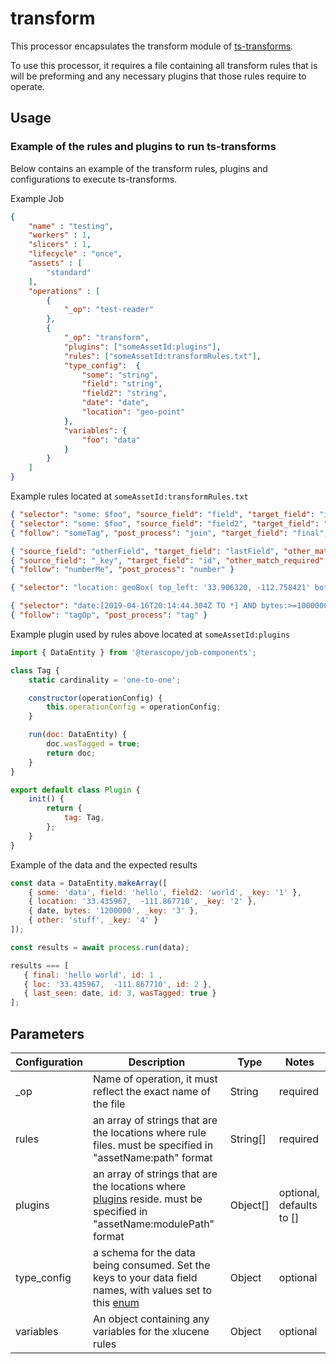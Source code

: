 # transform

This processor encapsulates the transform module of [ts-transforms](https://terascope.github.io/teraslice/docs/packages/ts-transforms/transform).

To use this processor, it requires a file containing all transform rules that is will be preforming and any necessary plugins that those rules require to operate.

## Usage

### Example of the rules and plugins to run ts-transforms

Below contains an example of the transform rules, plugins and configurations to execute ts-transforms.

Example Job

```json
{
    "name" : "testing",
    "workers" : 1,
    "slicers" : 1,
    "lifecycle" : "once",
    "assets" : [
        "standard"
    ],
    "operations" : [
        {
            "_op": "test-reader"
        },
        {
            "_op": "transform",
            "plugins": ["someAssetId:plugins"],
            "rules": ["someAssetId:transformRules.txt"],
            "type_config":  {
                "some": "string",
                "field": "string",
                "field2": "string",
                "date": "date",
                "location": "geo-point"
            },
            "variables": {
                "foo": "data"
            }
        }
    ]
}
```

Example rules located at `someAssetId:transformRules.txt`

```json
{ "selector": "some: $foo", "source_field": "field", "target_field": "interm1", "tag": "someTag", "output": false }
{ "selector": "some: $foo", "source_field": "field2", "target_field": "interm2", "tag": "someTag", "output": false }
{ "follow": "someTag", "post_process": "join", "target_field": "final", "delimiter": " " }

{ "source_field": "otherField", "target_field": "lastField", "other_match_required": true }
{ "source_field": "_key", "target_field": "id", "other_match_required": true, "tag": "numberMe" }
{ "follow": "numberMe", "post_process": "number" }

{ "selector": "location: geoBox( top_left: '33.906320, -112.758421' bottom_right: '32.813646,-111.058902')", "source_field": "location", "target_field": "loc" }

{ "selector": "date:[2019-04-16T20:14:44.304Z TO *] AND bytes:>=1000000", "source_field": "date", "target_field": "last_seen", "tag": "tagOp" }
{ "follow": "tagOp", "post_process": "tag" }

```

Example plugin used by rules above located at `someAssetId:plugins`

```javascript
import { DataEntity } from '@terascope/job-components';

class Tag {
    static cardinality = 'one-to-one';

    constructor(operationConfig) {
        this.operationConfig = operationConfig;
    }

    run(doc: DataEntity) {
        doc.wasTagged = true;
        return doc;
    }
}

export default class Plugin {
    init() {
        return {
            tag: Tag,
        };
    }
}

```

Example of the data and the expected results

```javascript
const data = DataEntity.makeArray([
    { some: 'data', field: 'hello', field2: 'world', _key: '1' },
    { location: '33.435967,  -111.867710', _key: '2' },
    { date, bytes: '1200000', _key: '3' },
    { other: 'stuff', _key: '4' }
]);

const results = await process.run(data);

results === [
   { final: 'hello world', id: 1 ,
   { loc: '33.435967,  -111.867710', id: 2 },
   { last_seen: date, id: 3, wasTagged: true }
];
```

## Parameters

| Configuration | Description                                                                                                                                                                                       | Type     | Notes                    |
| ------------- | ------------------------------------------------------------------------------------------------------------------------------------------------------------------------------------------------- | -------- | ------------------------ |
| _op           | Name of operation, it must reflect the exact name of the file                                                                                                                                     | String   | required                 |
| rules         | an array of strings that are the locations where rule files. must be specified in "assetName:path" format                                                                                         | String[] | required                 |
| plugins       | an array of strings that are the locations where [plugins](https://terascope.github.io/teraslice/docs/packages/ts-transforms/plugins) reside. must be specified in "assetName:modulePath" format  | Object[] | optional, defaults to [] |
| type_config   | a schema for the data being consumed. Set the keys to your data field names, with values set to this [enum](https://terascope.github.io/teraslice/docs/packages/types/api/enums/xlucenefieldtype) | Object   | optional                 |
| variables     | An object containing any variables for the xlucene rules                                                                                                                                          | Object   | optional                 |
